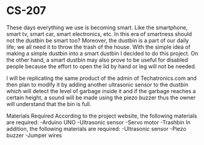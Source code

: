 # CS-207
These days everything we use is becoming smart. Like the smartphone, smart tv, smart car, smart electronics, etc. In this era of smartness should not the dustbin be smart too? Moreover, the dustbin is a part of our daily life; we all need it to throw the trash of the house. With the simple idea of making a simple dustbin into a smart dustbin I decided to do this project. On the other hand, a smart dustbin may also prove to  be useful for disabled people because the effort to open the lid by hand or leg will not be needed.





I will be replicating the same product of the admin of Techatronics.com and then plan to modify it by adding another ultrasonic sensor to the dustbin which will detect the level of garbage inside it and if the garbage reaches a certain height, a sound will be made using the piezo buzzer thus the owner will understand that the bin is full.


Materials Required
According to the project website, the following materials are required:
-Arduino UNO
-Ultrasonic sensor
-Servo motor
-Trashbin
In addition, the following materials are required:
-Ultrasonic sensor
-Piezo buzzer
-Jumper wires
